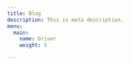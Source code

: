 ```yaml
---
title: Blog
description: This is meta description.
menu:
  main:
    name: Driver
    weight: 5

---
```

